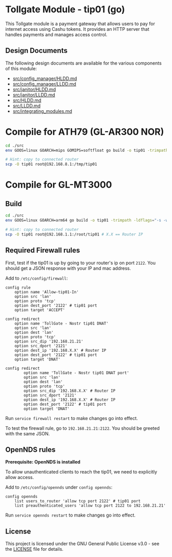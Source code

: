 # Tollgate Module - tip01 (go)

This Tollgate module is a payment gateway that allows users to pay for internet access using Cashu tokens. It provides an HTTP server that handles payments and manages access control.

## Design Documents

The following design documents are available for the various components of this module:

* [src/config_manager/HLDD.md](src/config_manager/HLDD.md)
* [src/config_manager/LLDD.md](src/config_manager/LLDD.md)
* [src/janitor/HLDD.md](src/janitor/HLDD.md)
* [src/janitor/LLDD.md](src/janitor/LLDD.md)
* [src/HLDD.md](src/HLDD.md)
* [src/LLDD.md](src/LLDD.md)
* [src/integrating_modules.md](src/integrating_modules.md)

# Compile for ATH79 (GL-AR300 NOR)

```bash
cd ./src
env GOOS=linux GOARCH=mips GOMIPS=softfloat go build -o tip01 -trimpath -ldflags="-s -w"

# Hint: copy to connected router 
scp -O tip01 root@192.168.8.1:/tmp/tip01
```

# Compile for GL-MT3000

## Build

```bash
cd ./src
env GOOS=linux GOARCH=arm64 go build -o tip01 -trimpath -ldflags="-s -w"

# Hint: copy to connected router 
scp -O tip01 root@192.168.1.1:/root/tip01 # X.X == Router IP
```

## Required Firewall rules 

First, test if the tip01 is up by going to your router's ip on port `2122`. You should get a JSON response with your IP and mac address.

Add to `/etc/config/firewall`:
```uci
config rule
	option name 'Allow-tip01-In'
	option src 'lan'
	option proto 'tcp'
	option dest_port '2122' # tip01 port
	option target 'ACCEPT'

config redirect
	option name 'TollGate - Nostr tip01 DNAT'
	option src 'lan'
	option dest 'lan'
	option proto 'tcp'
	option src_dip '192.168.21.21'
	option src_dport '2121'
	option dest_ip '192.168.X.X' # Router IP
	option dest_port '2122' # tip01 port
	option target 'DNAT'

config redirect
        option name 'TollGate - Nostr tip01 DNAT port'
        option src 'lan'
        option dest 'lan'
        option proto 'tcp'
        option src_dip '192.168.X.X' # Router IP
        option src_dport '2121'
        option dest_ip '192.168.X.X' # Router IP
        option dest_port '2122' # tip01 port
        option target 'DNAT'
```

Run `service firewall restart` to make changes go into effect.

To test the firewall rule, go to `192.168.21.21:2122`. You should be greeted with the same JSON.

## OpenNDS rules
**Prerequisite: OpenNDS is installed**

To allow unauthenticated clients to reach the tip01, we need to explicitly allow access.

Add to `/etc/config/opennds` under `config opennds`:
```uci
config opennds
    list users_to_router 'allow tcp port 2122' # tip01 port
    list preauthenticated_users 'allow tcp port 2122 to 192.168.21.21'
```

Run `service opennds restart` to make changes go into effect.

## License
This project is licensed under the GNU General Public License v3.0 - see the [LICENSE](LICENSE) file for details.
